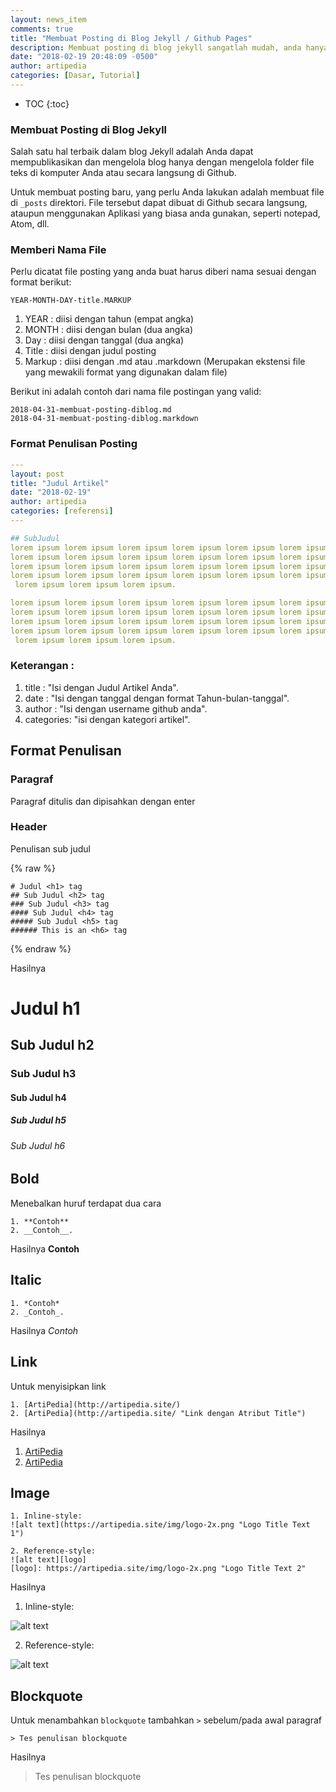 ```yaml
---
layout: news_item
comments: true
title: "Membuat Posting di Blog Jekyll / Github Pages"
description: Membuat posting di blog jekyll sangatlah mudah, anda hanya perlu membuat file postingan notepad, Atom, dll kemudian upload ke github di folder post.
date: "2018-02-19 20:48:09 -0500"
author: artipedia
categories: [Dasar, Tutorial]
---
```

* TOC
{:toc}
### Membuat Posting di Blog Jekyll
Salah satu hal terbaik dalam blog Jekyll adalah Anda dapat mempublikasikan dan mengelola blog hanya dengan mengelola folder file teks di komputer Anda atau secara langsung di Github. 

Untuk membuat posting baru, yang perlu Anda lakukan adalah membuat file di `_posts` direktori. File tersebut dapat dibuat di Github secara langsung, ataupun menggunakan Aplikasi yang biasa anda gunakan, seperti notepad, Atom, dll. 

### Memberi Nama File
Perlu dicatat file posting yang anda buat harus diberi nama sesuai dengan format berikut:
```
YEAR-MONTH-DAY-title.MARKUP
```
1. YEAR   : diisi dengan tahun (empat angka)
2. MONTH  : diisi dengan bulan (dua angka)
3. Day    : diisi dengan tanggal (dua angka)
4. Title  : diisi dengan judul posting
5. Markup : diisi dengan .md atau .markdown (Merupakan ekstensi file yang mewakili format yang digunakan dalam file)

Berikut ini adalah contoh dari nama file postingan yang valid:
```
2018-04-31-membuat-posting-diblog.md
2018-04-31-membuat-posting-diblog.markdown
```

### Format Penulisan Posting

```yaml
---
layout: post
title: "Judul Artikel"
date: "2018-02-19"
author: artipedia
categories: [referensi]
---

## SubJudul
lorem ipsum lorem ipsum lorem ipsum lorem ipsum lorem ipsum lorem ipsum 
lorem ipsum lorem ipsum lorem ipsum lorem ipsum lorem ipsum lorem ipsum 
lorem ipsum lorem ipsum lorem ipsum lorem ipsum lorem ipsum lorem ipsum
lorem ipsum lorem ipsum lorem ipsum lorem ipsum lorem ipsum lorem ipsum 
 lorem ipsum lorem ipsum lorem ipsum.

lorem ipsum lorem ipsum lorem ipsum lorem ipsum lorem ipsum lorem ipsum 
lorem ipsum lorem ipsum lorem ipsum lorem ipsum lorem ipsum lorem ipsum 
lorem ipsum lorem ipsum lorem ipsum lorem ipsum lorem ipsum lorem ipsum
lorem ipsum lorem ipsum lorem ipsum lorem ipsum lorem ipsum lorem ipsum 
 lorem ipsum lorem ipsum lorem ipsum.


```


### Keterangan :
1. title : "Isi dengan Judul Artikel Anda".
2. date : "Isi dengan tanggal dengan format Tahun-bulan-tanggal".
3. author : "Isi dengan username github anda".
4. categories: "isi dengan kategori artikel".

## Format Penulisan 

### Paragraf
Paragraf ditulis dan dipisahkan dengan enter

### Header
Penulisan sub judul 

{% raw %}
```liquid
# Judul <h1> tag
## Sub Judul <h2> tag
### Sub Judul <h3> tag
#### Sub Judul <h4> tag
##### Sub Judul <h5> tag
###### This is an <h6> tag
```
{% endraw %}

Hasilnya
# Judul h1 
## Sub Judul h2 
### Sub Judul h3 
#### Sub Judul h4 
##### Sub Judul h5 
###### Sub Judul h6

## Bold
Menebalkan huruf terdapat dua cara
```
1. **Contoh**
2. __Contoh__.
```
Hasilnya
**Contoh**

## Italic
```
1. *Contoh*
2. _Contoh_.
```
Hasilnya
*Contoh*

## Link
Untuk menyisipkan link
```
1. [ArtiPedia](http://artipedia.site/)
2. [ArtiPedia](http://artipedia.site/ "Link dengan Atribut Title")
```
Hasilnya 
1. [ArtiPedia](http://artipedia.site/)
2. [ArtiPedia](http://artipedia.site/ "Link dengan Atribut Title")

## Image
```
1. Inline-style: 
![alt text](https://artipedia.site/img/logo-2x.png "Logo Title Text 1")

2. Reference-style: 
![alt text][logo]
[logo]: https://artipedia.site/img/logo-2x.png "Logo Title Text 2"
```

Hasilnya
1. Inline-style: 

![alt text](https://artipedia.site/img/logo-2x.png "Logo Title Text 1")

2. Reference-style: 

![alt text][logo]

[logo]: https://artipedia.site/img/logo-2x.png "Logo Title Text 2"

## Blockquote
Untuk menambahkan <code>blockquote</code> tambahkan <code>></code> sebelum/pada awal paragraf
```
> Tes penulisan blockquote
```
Hasilnya
> Tes penulisan blockquote

